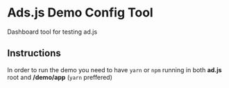 # Ads.js Demo Config Tool

Dashboard tool for testing ad.js

## Instructions
In order to run the demo you need to have `yarn` or `npm` running in both **ad.js** root and **/demo/app** (`yarn` preffered)

